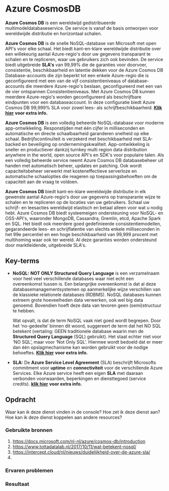 # Azure CosmosDB

**Azure Cosmos DB** is een wereldwijd gedistribueerde multimodeldatabaseservice. De service is vanaf de basis ontworpen voor wereldwijde distributie en horizontaal schalen.

**Azure Cosmos DB** is de snelle NoSQL-database van Microsoft met open API's voor elke schaal. Het biedt kant-en-klare wereldwijde distributie over een willekeurig aantal
Azure-regio's door uw gegevens transparant te schalen en te repliceren, waar uw gebruikers zich ook bevinden. De service biedt uitgebreide **SLA's** van 99,99% die 
de garanties voor doorvoer, consistentie, beschikbaarheid en latentie dekken voor de Azure Cosmos DB Database-accounts die zijn beperkt tot 
een enkele Azure-regio die is geconfigureerd met een van de vijf consistentieniveaus of database-accounts die meerdere Azure-regio's beslaan, 
geconfigureerd met een van de vier ontspannen Consistentieniveaus. Met Azure Cosmos DB kunnen meerdere Azure-regio's worden geconfigureerd als beschrijfbare eindpunten 
voor een databaseaccount. In deze configuratie biedt Azure Cosmos DB 99,999% SLA voor zowel lees- als schrijfbeschikbaarheid. [**Klik hier**](https://azure.microsoft.com/en-us/support/legal/sla/cosmos-db/v1_4/) **voor extra info.**

**Azure Cosmos DB** is een volledig beheerde NoSQL-database voor moderne app-ontwikkeling. Responstijden met één cijfer in milliseconden en automatische en 
directe schaalbaarheid garanderen snelheid op elke schaal. Bedrijfscontinuïteit is verzekerd met beschikbaarheid met SLA-backed en beveiliging op ondernemingskwaliteit. 
App-ontwikkeling is sneller en productiever dankzij turnkey multi region data distribution anywhere in the world, open source API's en SDK's voor populaire talen. 
Als een volledig beheerde service neemt Azure Cosmos DB databasebeheer uit handen met automatisch beheer, updates en patching. Ook wordt capaciteitsbeheer verwerkt 
met kosteneffectieve serverloze en automatische schaalopties die reageren op toepassingsbehoeften om de capaciteit aan de vraag te voldoen.

**Azure Cosmos DB** biedt kant-en-klare wereldwijde distributie in elk gewenste aantal Azure-regio's door uw gegevens op transparante wijze te schalen en te repliceren op 
de locaties van uw gebruikers. Schaal uw schrijf- en leesacties wereldwijd elastisch en betaal alleen voor wat u nodig hebt. 
Azure Cosmos DB biedt systeemeigen ondersteuning voor NoSQL- en OSS-API's, waaronder MongoDB, Cassandra, Gremlin, etcd, Apache Spark en SQL. 
Het biedt ook meerdere goed gedefinieerde consistentiemodellen, gegarandeerde lees- en schrijflatentie van slechts enkele milliseconden in het 99e percentiel en 
een hoge beschikbaarheid van 99,999 procent met multihoming waar ook ter wereld. Al deze garanties worden ondersteund door marktleidende, uitgebreide SLA's.


## Key-terms
- **NoSQL:** **NOT ONLY Structured Query Language** is een verzamelnaam voor heel veel verschillende databases waar niet echt een overeenkomst tussen is. 
  Een belangrijke overeenkomst is dat al deze databasemanagementsystemen op aanmerkelijke wijze verschillen van de klassieke relationele databases (RDBMS). 
  NoSQL databases kunnen extreem grote hoeveelheden data verwerken, ook wel big data genoemd. Bovendien hoeft deze data van tevoren geen (semi)structuur te hebben.

  Wat opvalt, is dat de term NoSQL vaak niet goed wordt begrepen. Door het ‘no-gedeelte’ binnen dit woord, suggereert de term dat het NO SQL betekent 
  (vertaling: GEEN traditionele database waarin men de **Structured Query Language** (SQL) gebruikt). Het staat echter niet voor ‘NO SQL’, maar voor ‘Not Only SQL’. 
  Hiermee wordt bedoeld dat er meer dan één opslagmechanisme kan worden gebruikt voor de nodige behoeftes. [**Klik hier**](https://www.tottadatalab.nl/2017/10/11/wat-betekent-nosql/) **voor extra info.**

- **SLA:** De **Azure Service Level Agreement** (SLA) beschrijft Microsofts commitment voor **uptime** en **connectiviteit** voor de verschillende Azure Services.
  Elke Azure service heeft een eigen **SLA** met daaraan verbonden voorwaarden, beperkingen en diensttegoed (service credits). [**klik hier**](https://azure.microsoft.com/en-us/support/legal/sla/cosmos-db/v1_4/) **voor extra info.**

## Opdracht


Waar kan ik deze dienst vinden in de console?
Hoe zet ik deze dienst aan?
Hoe kan ik deze dienst koppelen aan andere resources?


### Gebruikte bronnen
1. https://docs.microsoft.com/nl-nl/azure/cosmos-db/introduction
2. https://www.tottadatalab.nl/2017/10/11/wat-betekent-nosql/
3. https://intercept.cloud/nl/nieuws/duidelijkheid-over-de-azure-sla/
4. 



### Ervaren problemen


### Resultaat


